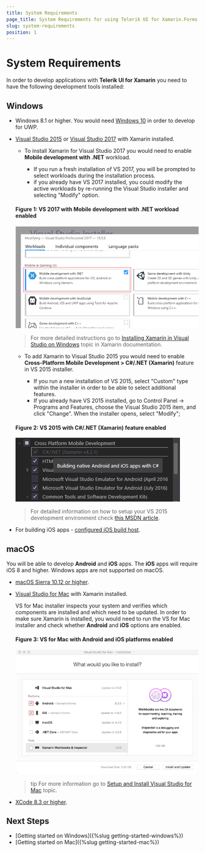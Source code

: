 ```yaml
---
title: System Requirements
page_title: System Requirements for using Telerik UI for Xamarin.Forms
slug: system-requirements
position: 1
---
```


# System Requirements

In order to develop applications with **Telerik UI for Xamarin** you need to have the following development tools installed:

## Windows

- Windows 8.1 or higher. You would need [Windows 10](https://www.microsoft.com/en-us/windows/get-windows-10) in order to develop for UWP.
- [Visual Studio 2015](https://www.visualstudio.com/downloads/) or [Visual Studio 2017](https://www.visualstudio.com/downloads/) with Xamarin installed.

	* To install Xamarin for Visual Studio 2017 you would need to enable **Mobile development with .NET** workload. 
		
		* If you run a fresh installation of VS 2017, you will be prompted to select workloads during the installation process.
		* if you already have VS 2017 installed, you could modify the active workloads by re-running the Visual Studio installer and selecting "Modify" option.
	
	#### Figure 1: VS 2017 with Mobile development with .NET workload enabled
	![](images/vs2017_xamarin_workload.png)
		
	>For more detailed instructions go to [Installing Xamarin in Visual Studio on Windows](https://docs.microsoft.com/en-us/xamarin/cross-platform/get-started/installation/windows) topic in Xamarin documentation.
 
	* То add Xamarin to Visual Studio 2015 you would need to enable **Cross-Platform Mobile Development > C#/.NET (Xamarin)** feature in VS 2015 installer.
	
		* If you run a new installation of VS 2015, select "Custom" type within the installer in order to be able to select additional features.
		* If you already have VS 2015 installed, go to Control Panel -> Programs and Features, choose the Visual Studio 2015 item, and click "Change". When the installer opens, select "Modify";
	
	#### Figure 2: VS 2015 with C#/.NET (Xamarin) feature enabled	
	![](images/vs2015_xamarin_install.png)
	
	> For detailed information on how to setup your VS 2015 development environment check [this MSDN article](https://msdn.microsoft.com/en-us/library/mt613162.aspx).
	
- For building iOS apps - [configured iOS build host](https://developer.xamarin.com/guides/ios/getting_started/installation/windows/connecting-to-mac/).


## macOS

You will be able to develop **Android** and **iOS** apps. The **iOS** apps will require iOS 8 and higher. Windows apps are not supported on macOS.

-  [macOS Sierra 10.12 or higher](http://www.apple.com/osx/).
-  [Visual Studio for Mac](https://www.visualstudio.com/downloads/) with Xamarin installed.

	VS for Mac installer inspects your system and verifies which components are installed and which need to be updated. In order to make sure Xamarin is installed, you would need to run the VS for Mac installer and check whether **Android** and **iOS** options are enabled.
	
	#### Figure 3: VS for Mac with Android and iOS platforms enabled
	![](images/vsmac_xamarin.png)

	>tip For more information go to [Setup and Install Visual Studio for Mac](https://docs.microsoft.com/en-us/visualstudio/mac/installation) topic.

-  [XCode 8.3 or higher](https://developer.apple.com/xcode/).

## Next Steps

- [Getting started on Windows]({%slug getting-started-windows%})
- [Getting started on Mac]({%slug getting-started-mac%})